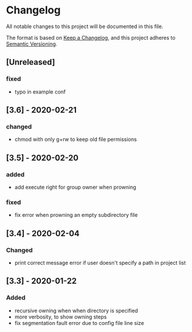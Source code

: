 # Changelog

All notable changes to this project will be documented in this file.

The format is based on [Keep a Changelog](https://keepachangelog.com/en/1.0.0/),
and this project adheres to [Semantic Versioning](https://semver.org/spec/v2.0.0.html).

## [Unreleased]

### fixed

- typo in example conf

## [3.6] - 2020-02-21

### changed

- chmod with only g+rw to keep old file permissions

## [3.5] - 2020-02-20

### added

- add execute right for group owner when prowning

### fixed

- fix error when prowning an empty subdirectory file

## [3.4] - 2020-02-04

### Changed

- print correct message error if user doesn't specify a path in project list 

## [3.3] - 2020-01-22

### Added

- recursive owning when when directory is specified
- more verbosity, to show owning steps
- fix segmentation fault error due to config file line size 
